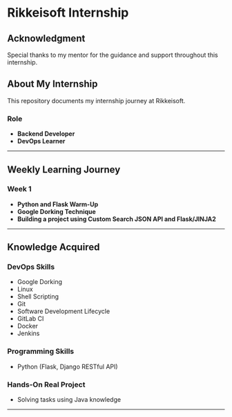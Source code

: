# Rikkeisoft Internship

## Acknowledgment
Special thanks to my mentor for the guidance and support throughout this internship.

## About My Internship
This repository documents my internship journey at Rikkeisoft.

### Role
- **Backend Developer**
- **DevOps Learner**

---

## Weekly Learning Journey

### Week 1
- **Python and Flask Warm-Up**  
- **Google Dorking Technique**  
- **Building a project using Custom Search JSON API and Flask/JINJA2**  

---

## Knowledge Acquired

### DevOps Skills
- Google Dorking
- Linux
- Shell Scripting
- Git
- Software Development Lifecycle
- GitLab CI
- Docker
- Jenkins

### Programming Skills
- Python (Flask, Django RESTful API)

### Hands-On Real Project
- Solving tasks using Java knowledge

---

 
